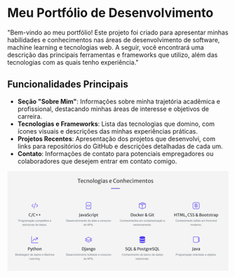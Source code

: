 # Meu Portfólio de Desenvolvimento

"Bem-vindo ao meu portfólio! Este projeto foi criado para apresentar minhas habilidades e conhecimentos nas áreas de desenvolvimento de software, machine learning e tecnologias web. A seguir, você encontrará uma descrição das principais ferramentas e frameworks que utilizo, além das tecnologias com as quais tenho experiência."

## Funcionalidades Principais

- **Seção "Sobre Mim"**: Informações sobre minha trajetória acadêmica e profissional, destacando minhas áreas de interesse e objetivos de carreira.
- **Tecnologias e Frameworks**: Lista das tecnologias que domino, com ícones visuais e descrições das minhas experiências práticas.
- **Projetos Recentes**: Apresentação dos projetos que desenvolvi, com links para repositórios do GitHub e descrições detalhadas de cada um.
- **Contato**: Informações de contato para potenciais empregadores ou colaboradores que desejem entrar em contato comigo.



![alt text](<Captura de tela 2024-09-19 090138.png>)